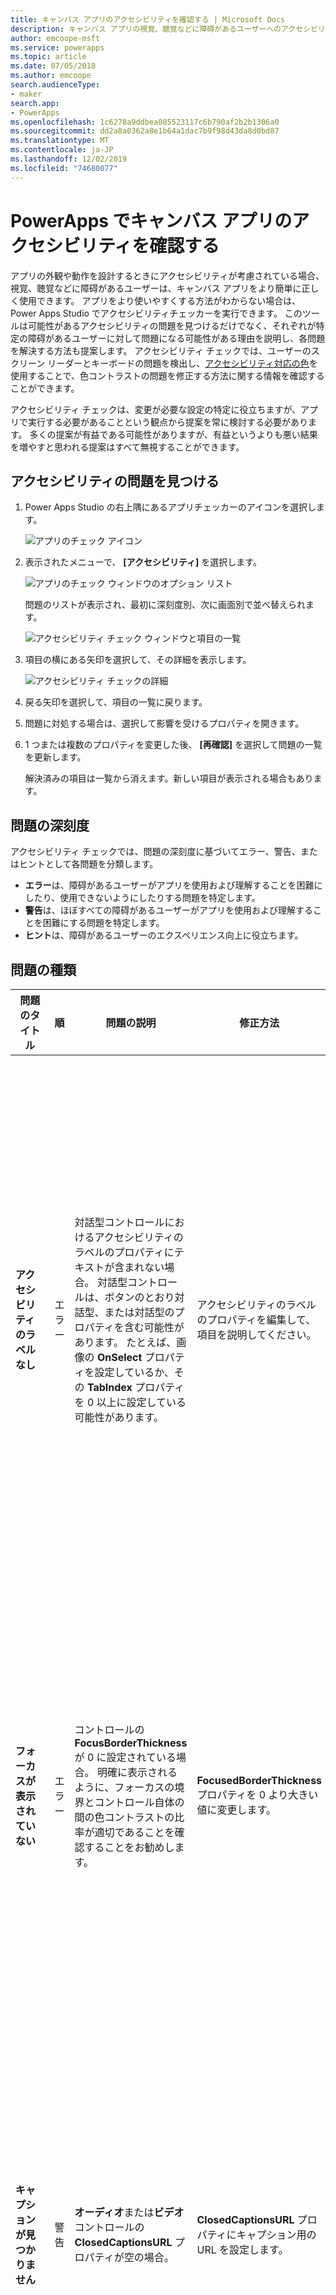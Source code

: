 ```yaml
---
title: キャンバス アプリのアクセシビリティを確認する | Microsoft Docs
description: キャンバス アプリの視覚、聴覚などに障碍があるユーザーへのアクセシビリティを向上させる方法を特定します
author: emcoope-msft
ms.service: powerapps
ms.topic: article
ms.date: 07/05/2018
ms.author: emcoope
search.audienceType:
- maker
search.app:
- PowerApps
ms.openlocfilehash: 1c6278a9ddbea085523117c6b790af2b2b1306a0
ms.sourcegitcommit: dd2a8a0362a8e1b64a1dac7b9f98d43da8d0bd87
ms.translationtype: MT
ms.contentlocale: ja-JP
ms.lasthandoff: 12/02/2019
ms.locfileid: "74680077"
---
```

# <a name="review-a-canvas-app-for-accessibility-in-powerapps"></a>PowerApps でキャンバス アプリのアクセシビリティを確認する

アプリの外観や動作を設計するときにアクセシビリティが考慮されている場合、視覚、聴覚などに障碍があるユーザーは、キャンバス アプリをより簡単に正しく使用できます。 アプリをより使いやすくする方法がわからない場合は、Power Apps Studio でアクセシビリティチェッカーを実行できます。 このツールは可能性があるアクセシビリティの問題を見つけるだけでなく、それぞれが特定の障碍があるユーザーに対して問題になる可能性がある理由を説明し、各問題を解決する方法も提案します。
アクセシビリティ チェックでは、ユーザーのスクリーン リーダーとキーボードの問題を検出し、[アクセシビリティ対応の色](accessible-apps-color.md)を使用することで、色コントラストの問題を修正する方法に関する情報を確認することができます。

アクセシビリティ チェックは、変更が必要な設定の特定に役立ちますが、アプリで実行する必要があることという観点から提案を常に検討する必要があります。 多くの提案が有益である可能性がありますが、有益というよりも悪い結果を増やすと思われる提案はすべて無視することができます。

## <a name="find-accessibility-issues"></a>アクセシビリティの問題を見つける

1. Power Apps Studio の右上隅にあるアプリチェッカーのアイコンを選択します。

    ![アプリのチェック アイコン](./media/accessibility-checker/app-checker-icon.png)

2. 表示されたメニューで、 **[アクセシビリティ]** を選択します。

    ![アプリのチェック ウィンドウのオプション リスト](./media/accessibility-checker/app-checker-menu.png)

    問題のリストが表示され、最初に深刻度別、次に画面別で並べ替えられます。

    ![アクセシビリティ チェック ウィンドウと項目の一覧](./media/accessibility-checker/accessibility-checker-pane.png)

3. 項目の横にある矢印を選択して、その詳細を表示します。

    ![アクセシビリティ チェックの詳細](./media/accessibility-checker/details-pane.png)

4. 戻る矢印を選択して、項目の一覧に戻ります。

5. 問題に対処する場合は、選択して影響を受けるプロパティを開きます。

6. 1 つまたは複数のプロパティを変更した後、 **[再確認]** を選択して問題の一覧を更新します。

    解決済みの項目は一覧から消えます。新しい項目が表示される場合もあります。

## <a name="severity-of-issues"></a>問題の深刻度

アクセシビリティ チェックでは、問題の深刻度に基づいてエラー、警告、またはヒントとして各問題を分類します。

- **エラー**は、障碍があるユーザーがアプリを使用および理解することを困難にしたり、使用できないようにしたりする問題を特定します。
- **警告**は、ほぼすべての障碍があるユーザーがアプリを使用および理解することを困難にする問題を特定します。
- **ヒント**は、障碍があるユーザーのエクスペリエンス向上に役立ちます。

## <a name="types-of-issues"></a>問題の種類

| 問題のタイトル                            | 順 | 問題の説明  | 修正方法 | 修正理由|
| ------------------------------         |:---------| -----| ------|------ |
| **アクセシビリティのラベルなし**           | エラー    | 対話型コントロールにおけるアクセシビリティのラベルのプロパティにテキストが含まれない場合。 対話型コントロールは、ボタンのとおり対話型、または対話型のプロパティを含む可能性があります。 たとえば、画像の **OnSelect** プロパティを設定しているか、その **TabIndex** プロパティを 0 以上に設定している可能性があります。  | アクセシビリティのラベルのプロパティを編集して、項目を説明してください。 | アクセシビリティのラベルのプロパティにテキストがない場合、画面を見ることができないユーザーは、画像やコントロールの内容を理解できません。 |
| **フォーカスが表示されていない**                | エラー    | コントロールの **FocusBorderThickness** が 0 に設定されている場合。 明確に表示されるように、フォーカスの境界とコントロール自体の間の色コントラストの比率が適切であることを確認することをお勧めします。 | **FocusedBorderThickness** プロパティを 0 より大きい値に変更します。  | フォーカスが表示されない場合、マウスを使用しないユーザーはアプリと対話するときに、それを見ることができません。   |
| **キャプションが見つかりません**                   | 警告  | **オーディオ**または**ビデオ** コントロールの **ClosedCaptionsURL** プロパティが空の場合。 | **ClosedCaptionsURL** プロパティにキャプション用の URL を設定します。 | キャプションがなければ、障碍のあるユーザーはビデオやオーディオのセグメント内の情報を何も取得できない可能性があります。 |
| **有用なコントロールの設定なし**   | 警告  | いずれかの設定 (グラフのラベルとマーカーの表示、**オーディオ**、**ビデオ**、**ペン入力**コントロールの既定のコントロールの表示など) がオフになっている場合。 | 警告を選択して、プロパティを **true** に設定します。 | このプロパティの設定を変更すると、ユーザーはアプリのコントロールがどのように機能するかについてより詳細な情報を得ることができます。 |
| **HTML がアクセシビリティに対応していない**           | 警告  | HTML テキスト コントロール以外のコントロールに HTML が含まれている場合。 その場合、Power Apps はカスタム HTML 要素のアクセシビリティをサポートしていません。 | HTML 以外の方式を使用するか、この要素から HTML を削除します。 | 対話型の HTML 要素を追加すると、アプリは正常に動作せず、アクセシビリティに対応しなくなります。 |
| **自動開始をオフにする**                 | 警告  | **オーディオ**または**ビデオ** コントロールの **Autostart** プロパティが **true** に設定されている場合。 | コントロールの **Autostart** プロパティを **false** に設定します。 | ビデオやオーディオ ファイルが自動的に再生されると、ユーザーの気が散る可能性があります。 ユーザーがクリップを再生するかどうかを選択できるようにします。 |
| **画面名を変更する**                 | 形      | 画面に既定の名前があると、ユーザーがアプリに移動した場合、スクリーン リーダーによって読み取られます。 | 画面に表示される内容またはその使用目的を説明する名前を画面に指定します。| 視覚に障碍のあるユーザー、弱視のユーザー、失読症のユーザーは、スクリーン リーダーを使用して移動するために、画面名を使用します。 |
| **状態の表示テキストを追加する**          | 形      |  コントロールに状態 (切り替えなど) を含むが、値のラベルがオフになっている場合。 | コントロールの **ShowValue** プロパティを **true** に設定して、その現在の状態を表示します。 | コントロールの状態が表示されない場合、ユーザーは自分の操作の確認が得られません。 |
| **画面の項目順序を確認する**| 形      | **TabIndex**プロパティが0より大きい場合。 アプリの作成者は、 **TabIndex** プロパティを0より大きい値に設定することによって、カスタムタブの注文を設定できますが、適切に取得したり、維持したり、スクリーンリーダーを中断したりするのは困難です。 | 可能な場合は、すべての**TabIndex** プロパティを0または-1 に設定します。  **TabIndex**を使用する代わりに、**強化**されたグループコントロールを使用して、ナビゲーション順序を既定値から変更します。  **TabIndex**の値として0より大きい値を使用する必要がある場合は、画面の要素がタブを通過する順序と一致していることを確認してください。 | ナビゲーション順序は、画面に表示されるコントロールの順序 (既定) を反映している必要があります。  手動による調整が行われた場合、特にブラウザーのアドレスバーやアプリ以外のコントロールが存在する場合は、正しい順序を維持することは困難です。  これにより、スクリーンリーダーを使用するのが非常に困難になる可能性があります。  スクリーンリーダーによって読み取られた場合、コントロールは、直感的な順序ではなく、画面上に表示される順序と同じ順序で表示される必要があります。  |
| **別の入力方式の追加**           | 形      | アプリに**ペン** コントロールが含まれる場合。 このヒントでは、別の入力方式を含めるように通知されます。 | アクセシビリティのエクスペリエンスのために**ペン** コントロールに加えて、**テキスト入力**を追加します。 | 一部のユーザーはペンを使用できず、情報を指定するために別の方法が必要です (例: 署名の入力)。 |

## <a name="next-steps"></a>次の手順

- [アクセシビリティ対応アプリの作成](accessible-apps.md)
- [アクセシビリティ対応の色](accessible-apps-color.md)
- [アクセシビリティのプロパティ](controls/properties-accessibility.md)
